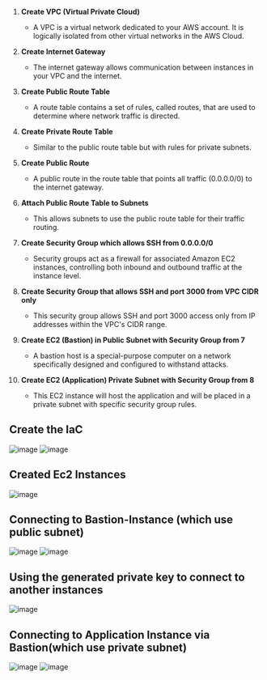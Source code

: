 1. **Create VPC (Virtual Private Cloud)**
    - A VPC is a virtual network dedicated to your AWS account. It is logically isolated from other virtual networks in the AWS Cloud.

2. **Create Internet Gateway**
    - The internet gateway allows communication between instances in your VPC and the internet.

3. **Create Public Route Table**
    - A route table contains a set of rules, called routes, that are used to determine where network traffic is directed.

4. **Create Private Route Table**
    - Similar to the public route table but with rules for private subnets.

5. **Create Public Route**
    - A public route in the route table that points all traffic (0.0.0.0/0) to the internet gateway.

6. **Attach Public Route Table to Subnets**
    - This allows subnets to use the public route table for their traffic routing.

7. **Create Security Group which allows SSH from 0.0.0.0/0**
    - Security groups act as a firewall for associated Amazon EC2 instances, controlling both inbound and outbound traffic at the instance level.

8. **Create Security Group that allows SSH and port 3000 from VPC CIDR only**
    - This security group allows SSH and port 3000 access only from IP addresses within the VPC's CIDR range.

9. **Create EC2 (Bastion) in Public Subnet with Security Group from 7**
    - A bastion host is a special-purpose computer on a network specifically designed and configured to withstand attacks.

10. **Create EC2 (Application) Private Subnet with Security Group from 8**
    - This EC2 instance will host the application and will be placed in a private subnet with specific security group rules.

## Create the IaC
![image](https://github.com/mohamedamr99t/Terraform-Lab-1/assets/139065575/204b08ae-3752-42da-9f5b-2ad7c82af970)
![image](https://github.com/mohamedamr99t/Terraform-Lab-1/assets/139065575/39a5b57c-0a3a-49b3-97a3-b3eaaf292053)
## Created Ec2 Instances
![image](https://github.com/mohamedamr99t/Terraform-Lab-1/assets/139065575/2036ff76-0ed2-422b-955f-344322c08789)
## Connecting to Bastion-Instance (which use public subnet) 
![image](https://github.com/mohamedamr99t/Terraform-Lab-1/assets/139065575/a81e0e5b-fe9c-4cf2-bf25-100bac23b079)
![image](https://github.com/mohamedamr99t/Terraform-Lab-1/assets/139065575/fc235ae8-5197-4409-a4d7-647fdc281bb7)
## Using the generated private key to connect to another instances
![image](https://github.com/mohamedamr99t/Terraform-Lab-1/assets/139065575/f594ee71-8c66-472b-851d-a4baa8500389)
## Connecting to Application Instance via Bastion(which use private subnet)
![image](https://github.com/mohamedamr99t/Terraform-Lab-1/assets/139065575/81fa418f-281a-49be-aaa7-3525f9cb134e)
![image](https://github.com/mohamedamr99t/Terraform-Lab-1/assets/139065575/7c29b7a4-4389-4ed6-b9ea-7995f18db939)
